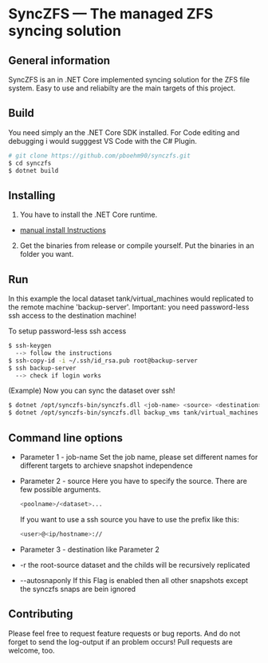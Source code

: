 SyncZFS — The managed ZFS syncing solution
=====================

General information
-------------------
SyncZFS is an in .NET Core implemented syncing solution for the ZFS file system.
Easy to use and reliabilty are the main targets of this project.

Build
-----------------------
You need simply an the .NET Core SDK installed. For Code editing and debugging i would sugggest VS Code with the C# Plugin.
```sh
# git clone https://github.com/pboehm90/synczfs.git
$ cd synczfs
$ dotnet build
```

Installing
-----------------------
1. You have to install the .NET Core runtime.
- [manual install Instructions](https://docs.microsoft.com/en-us/dotnet/core/install/)
2. Get the binaries from release or compile yourself. Put the binaries in an folder you want.

Run
-----------------------
In this example the local dataset tank/virtual_machines would replicated to the remote machine 'backup-server'.
Important: you need password-less ssh access to the destination machine!

To setup password-less ssh access
```sh
$ ssh-keygen
  --> follow the instructions
$ ssh-copy-id -i ~/.ssh/id_rsa.pub root@backup-server
$ ssh backup-server
  --> check if login works
```

(Example) Now you can sync the dataset over ssh!
```sh
$ dotnet /opt/synczfs-bin/synczfs.dll <job-name> <source> <destination> -r
$ dotnet /opt/synczfs-bin/synczfs.dll backup_vms tank/virtual_machines root@backup-server://tank/virtual_machines -r
```

Command line options
-----------------------
+ Parameter 1 - job-name
  Set the job name, please set different names for different targets to archieve snapshot independence
  
+ Parameter 2 - source
  Here you have to specify the source. There are few possible arguments.
  ```sh
  <poolname>/<dataset>...
  ```
  If you want to use a ssh source you have to use the prefix like this:
  ```sh
  <user>@<ip/hostname>://
  ```
  
+ Parameter 3 - destination
  like Parameter 2
  
+ -r
 	the root-source dataset and the childs will be recursively replicated
  
+ --autosnaponly
  If this Flag is enabled then all other snapshots except the synczfs snaps are bein ignored

Contributing
-----------------------
Please feel free to request feature requests or bug reports. And do not forget to send the log-output if an problem occurs! Pull requests are welcome, too.
